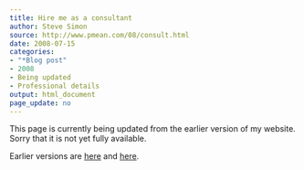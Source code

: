 ```yaml
---
title: Hire me as a consultant
author: Steve Simon
source: http://www.pmean.com/08/consult.html
date: 2008-07-15
categories:
- "*Blog post"
- 2008
- Being updated
- Professional details
output: html_document
page_update: no
---
```


This page is currently being updated from the earlier version of my website. Sorry that it is not yet fully available.

<!---More--->

Earlier versions are [here][sim1] and [here][sim2].

[sim1]: http://www.pmean.com/08/consult.html
[sim2]: http://new.pmean.com/consult/
